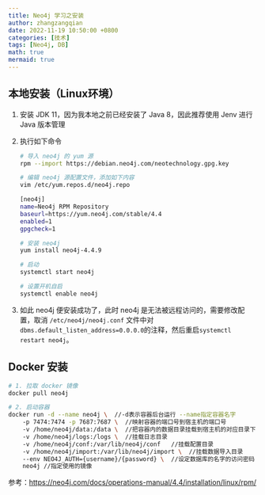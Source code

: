 ```yaml
---
title: Neo4j 学习之安装
author: zhangzangqian
date: 2022-11-19 10:50:00 +0800
categories: [技术]
tags: [Neo4j, DB]
math: true
mermaid: true
---
```




## 本地安装（Linux环境）
1. 安装 JDK 11，因为我本地之前已经安装了 Java 8，因此推荐使用 Jenv 进行 Java 版本管理
2. 执行如下命令
	
	```bash
	# 导入 neo4j 的 yum 源
	rpm --import https://debian.neo4j.com/neotechnology.gpg.key

	# 编辑 neo4j 源配置文件，添加如下内容
	vim /etc/yum.repos.d/neo4j.repo

	[neo4j]
	name=Neo4j RPM Repository
	baseurl=https://yum.neo4j.com/stable/4.4
	enabled=1
	gpgcheck=1

	# 安装 neo4j
	yum install neo4j-4.4.9

	# 启动
	systemctl start neo4j

	# 设置开机自启
	systemctl enable neo4j
	```
3. 如此 neo4j 便安装成功了，此时 neo4j 是无法被远程访问的，需要修改配置，取消 `/etc/neo4j/neo4j.conf` 文件中对 `dbms.default_listen_address=0.0.0.0`的注释，然后重启`systemctl restart neo4j`。

## Docker 安装

```bash
# 1. 拉取 docker 镜像
docker pull neo4j

# 2. 启动容器
docker run -d --name neo4j \  //-d表示容器后台运行 --name指定容器名字
	-p 7474:7474 -p 7687:7687 \  //映射容器的端口号到宿主机的端口号
	-v /home/neo4j/data:/data \  //把容器内的数据目录挂载到宿主机的对应目录下
	-v /home/neo4j/logs:/logs \  //挂载日志目录
	-v /home/neo4j/conf:/var/lib/neo4j/conf   //挂载配置目录
	-v /home/neo4j/import:/var/lib/neo4j/import \  //挂载数据导入目录
	--env NEO4J_AUTH={username}/{password} \  //设定数据库的名字的访问密码
	neo4j //指定使用的镜像
```

参考：<https://neo4j.com/docs/operations-manual/4.4/installation/linux/rpm/>